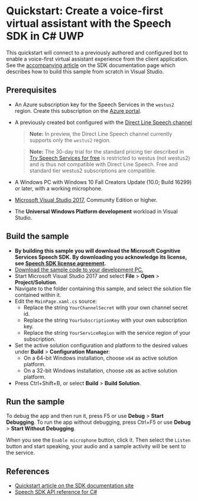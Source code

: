 # Quickstart: Create a voice-first virtual assistant with the Speech SDK in C# UWP

This quickstart will connect to a previously authored and configured bot to enable a voice-first virtual assistant experience from the client application.
See the [accompanying article](https://docs.microsoft.com/en-us/azure/cognitive-services/speech-service/quickstart-voice-assistant-csharp-uwp) on the SDK documentation page which describes how to build this sample from scratch in Visual Studio.

## Prerequisites

* An Azure subscription key for the Speech Services in the `westus2` region. Create this subscription on the [Azure portal](https://portal.azure.com/).
* A previously created bot configured with the [Direct Line Speech channel](https://docs.microsoft.com/azure/bot-service/bot-service-channel-connect-directlinespeech)
    > **Note:**
    > In preview, the Direct Line Speech channel currently supports only the `westus2` region.

    > **Note:**
    > The 30-day trial for the standard pricing tier described in [Try Speech Services for free](https://docs.microsoft.com/azure/cognitive-services/speech-service/get-started) is restricted to westus (not westus2) and is thus not compatible with Direct Line Speech. Free and standard tier westus2 subscriptions are compatible.

* A Windows PC with Windows 10 Fall Creators Update (10.0; Build 16299) or later, with a working microphone.
* [Microsoft Visual Studio 2017](https://www.visualstudio.com/), Community Edition or higher.
* The **Universal Windows Platform development** workload in Visual Studio.

## Build the sample

* **By building this sample you will download the Microsoft Cognitive Services Speech SDK. By downloading you acknowledge its license, see [Speech SDK license agreement](https://aka.ms/csspeech/license201809).**
* [Download the sample code to your development PC.](/README.md#get-the-samples)
* Start Microsoft Visual Studio 2017 and select **File** \> **Open** \> **Project/Solution**.
* Navigate to the folder containing this sample, and select the solution file contained within it.
* Edit the `MainPage.xaml.cs` source:
  * Replace the string `YourChannelSecret` with your own channel secret id.
  * Replace the string `YourSubscriptionKey` with your own subscription key.
  * Replace the string `YourServiceRegion` with the service region of your subscription.
* Set the active solution configuration and platform to the desired values under **Build** \> **Configuration Manager**:
  * On a 64-bit Windows installation, choose `x64` as active solution platform.
  * On a 32-bit Windows installation, choose `x86` as active solution platform.
* Press Ctrl+Shift+B, or select **Build** \> **Build Solution**.

## Run the sample

To debug the app and then run it, press F5 or use **Debug** \> **Start Debugging**. To run the app without debugging, press Ctrl+F5 or use **Debug** \> **Start Without Debugging**.

When you see the `Enable microphone` button, click it. Then select the `Listen` button and start speaking, your audio and a sample activity will be sent to the service.

## References

* [Quickstart article on the SDK documentation site](https://docs.microsoft.com/azure/cognitive-services/speech-service/quickstart-virtual-assistant-csharp-uwp)
* [Speech SDK API reference for C#](https://aka.ms/csspeech/csharpref)
